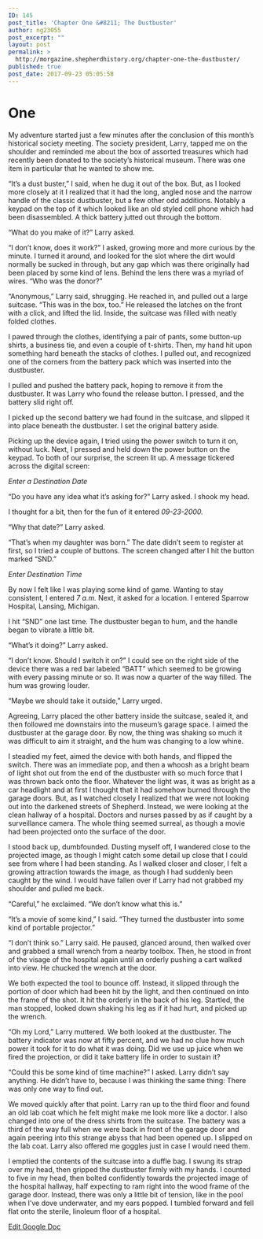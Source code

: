 ```yaml
---
ID: 145
post_title: 'Chapter One &#8211; The Dustbuster'
author: ng23055
post_excerpt: ""
layout: post
permalink: >
  http://morgazine.shepherdhistory.org/chapter-one-the-dustbuster/
published: true
post_date: 2017-09-23 05:05:58
---
```

<h1>One</h1>
My adventure started just a few minutes after the conclusion of this month’s historical society meeting. The society president, Larry, tapped me on the shoulder and reminded me about the box of assorted treasures which had recently been donated to the society’s historical museum. There was one item in particular that he wanted to show me.

“It’s a dust buster,” I said, when he dug it out of the box. But, as I looked more closely at it I realized that it had the long, angled nose and the narrow handle of the classic dustbuster, but a few other odd additions. Notably a keypad on the top of it which looked like an old styled cell phone which had been disassembled. A thick battery jutted out through the bottom.

“What do you make of it?” Larry asked.

“I don’t know, does it work?” I asked, growing more and more curious by the minute. I turned it around, and looked for the slot where the dirt would normally be sucked in through, but any gap which was there originally had been placed by some kind of lens. Behind the lens there was a myriad of wires. “Who was the donor?”

“Anonymous,” Larry said, shrugging. He reached in, and pulled out a large suitcase. “This was in the box, too.” He released the latches on the front with a click, and lifted the lid. Inside, the suitcase was filled with neatly folded clothes.

I pawed through the clothes, identifying a pair of pants, some button-up shirts, a business tie, and even a couple of t-shirts. Then, my hand hit upon something hard beneath the stacks of clothes. I pulled out, and recognized one of the corners from the battery pack which was inserted into the dustbuster.

I pulled and pushed the battery pack, hoping to remove it from the dustbuster. It was Larry who found the release button. I pressed, and the battery slid right off.

I picked up the second battery we had found in the suitcase, and slipped it into place beneath the dustbuster. I set the original battery aside.

Picking up the device again, I tried using the power switch to turn it on, without luck. Next, I pressed and held down the power button on the keypad. To both of our surprise, the screen lit up. A message tickered across the digital screen:

<i>Enter a Destination Date</i>

“Do you have any idea what it’s asking for?” Larry asked. I shook my head.

I thought for a bit, then for the fun of it entered <i>09-23-2000.</i>

“Why that date?” Larry asked.

“That’s when my daughter was born.” The date didn’t seem to register at first, so I tried a couple of buttons. The screen changed after I hit the button marked “SND.”

<i>Enter Destination Time</i>

By now I felt like I was playing some kind of game. Wanting to stay consistent, I entered <i>7 a.m.</i> Next, it asked for a location. I entered Sparrow Hospital, Lansing, Michigan.

I hit “SND” one last time. The dustbuster began to hum, and the handle began to vibrate a little bit.

“What’s it doing?” Larry asked.

“I don’t know. Should I switch it on?” I could see on the right side of the device there was a red bar labeled “BATT” which seemed to be growing with every passing minute or so. It was now a quarter of the way filled. The hum was growing louder.

“Maybe we should take it outside,” Larry urged.

Agreeing, Larry placed the other battery inside the suitcase, sealed it, and then followed me downstairs into the museum’s garage space. I aimed the dustbuster at the garage door. By now, the thing was shaking so much it was difficult to aim it straight, and the hum was changing to a low whine.

I steadied my feet, aimed the device with both hands, and flipped the switch. There was an immediate pop, and then a whoosh as a bright beam of light shot out from the end of the dustbuster with so much force that I was thrown back onto the floor. Whatever the light was, it was as bright as a car headlight and at first I thought that it had somehow burned through the garage doors. But, as I watched closely I realized that we were not looking out into the darkened streets of Shepherd. Instead, we were looking at the clean hallway of a hospital. Doctors and nurses passed by as if caught by a surveillance camera. The whole thing seemed surreal, as though a movie had been projected onto the surface of the door.

I stood back up, dumbfounded. Dusting myself off, I wandered close to the projected image, as though I might catch some detail up close that I could see from where I had been standing. As I walked closer and closer, I felt a growing attraction towards the image, as though I had suddenly been caught by the wind. I would have fallen over if Larry had not grabbed my shoulder and pulled me back.

“Careful,” he exclaimed. “We don’t know what this is.”

“It’s a movie of some kind,” I said. “They turned the dustbuster into some kind of portable projector.”

“I don’t think so.” Larry said. He paused, glanced around, then walked over and grabbed a small wrench from a nearby toolbox. Then, he stood in front of the visage of the hospital again until an orderly pushing a cart walked into view. He chucked the wrench at the door.

We both expected the tool to bounce off. Instead, it slipped through the portion of door which had been hit by the light, and then continued on into the frame of the shot. It hit the orderly in the back of his leg. Startled, the man stopped, looked down shaking his leg as if it had hurt, and picked up the wrench.

“Oh my Lord,” Larry muttered. We both looked at the dustbuster. The battery indicator was now at fifty percent, and we had no clue how much power it took for it to do what it was doing. Did we use up juice when we fired the projection, or did it take battery life in order to sustain it?

“Could this be some kind of time machine?” I asked. Larry didn’t say anything. He didn’t have to, because I was thinking the same thing: There was only one way to find out.

We moved quickly after that point. Larry ran up to the third floor and found an old lab coat which he felt might make me look more like a doctor. I also changed into one of the dress shirts from the suitcase. The battery was a third of the way full when we were back in front of the garage door and again peering into this strange abyss that had been opened up. I slipped on the lab coat. Larry also offered me goggles just in case I would need them.

I emptied the contents of the suitcase into a duffle bag. I swung its strap over my head, then gripped the dustbuster firmly with my hands. I counted to five in my head, then bolted confidently towards the projected image of the hospital hallway, half expecting to ram right into the wood frame of the garage door. Instead, there was only a little bit of tension, like in the pool when I’ve dove underwater, and my ears popped. I tumbled forward and fell flat onto the sterile, linoleum floor of a hospital.

<a href="https://docs.google.com/document/d/1jL6Wv_MPG-GsUDMfdTrC4q6na4fMo2UidJJoo2AJMEs/edit?usp=sharing">Edit Google Doc</a>